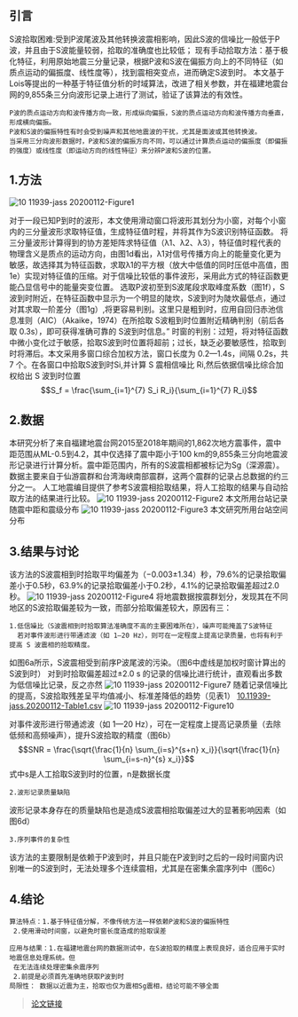 ##  引言

  S波拾取困难:受到P波尾波及其他转换波震相影响，因此S波的信噪比一般低于P波，并且由于S波能量较弱，拾取的准确度也比较低；
  现有手动拾取方法：基于极化特征，利用原始地震三分量记录，根据P波和S波在偏振方向上的不同特征（如质点运动的偏振度、线性度等），找到震相突变点，进而确定S波到时。
  本文基于Lois等提出的一种基于特征值分析的时域算法，改进了相关参数，并在福建地震台网的9,855条三分向波形记录上进行了测试，验证了该算法的有效性。

```
P波的质点运动方向和波传播方向一致，形成纵向偏振，S波的质点运动方向和波传播方向垂直，形成横向偏振。
P波和S波的偏振特性有时会受到噪声和其他地震波的干扰，尤其是面波或其他转换波。
当采用三分向波形数据时，P波和S波的偏振方向不同，可以通过计算质点运动的偏振度（即偏振的强度）或线性度（即运动方向的线性特征）来分辨P波和S波的位置。
```
## 1.方法
![10 11939-jass 20200112-Figure1](https://github.com/user-attachments/assets/41d58267-5427-4fb7-8599-a01457220126)

  对于一段已知P到时的波形，本文使用滑动窗口将波形其划分为小窗，对每个小窗内的三分量波形求取特征值，生成特征值时程，并将其作为S波识别特征函数。
  将三分量波形计算得到的协方差矩阵求特征值（λ1、λ2、λ3），特征值时程代表的物理含义是质点的运动方向，由图1d看出，λ1对信号传播方向上的能量变化更为敏感，故选择其为特征函数，求取λ1的平方根（放大中低值的同时压低中高值，图1e）实现对特征值的压缩。对于信噪比较低的事件波形，采用此方式的特征函数更能凸显信号中的能量突变位置。
  选取P波初至到S波尾段求取峰度系数（图1f），S波到时附近，在特征函数中显示为一个明显的陡坎，S波到时为陡坎最低点，通过对其求取一阶差分（图1g）,将更容易判别。这里只是粗到时，应用自回归赤池信息准则（AIC）（Akaike，1974）在所拾取 S波粗到时位置附近精确判别（前后各取 0.3s），即可获得准确可靠的 S波到时信息。”
  时窗的判别：过短，将对特征函数中微小变化过于敏感，拾取S波到时位置将超前；过长，缺乏必要敏感性，拾取到时将滞后。本文采用多窗口综合加权方法，窗口长度为 0.2—1.4s，间隔 0.2s，共 7 个。在各窗口中拾取S波到时Si,并计算 S 震相信噪比 Ri,然后依据信噪比综合加权给出 S 波到时位置
    $$S_f = \frac{\sum_{i=1}^{7} S_i R_i}{\sum_{i=1}^{7} R_i}$$

## 2.数据
  本研究分析了来自福建地震台网2015至2018年期间的1,862次地方震事件，震中距范围从ML-0.5到4.2，其中仅选择了震中距小于100 km的9,855条三分向地震波形记录进行计算分析。震中距范围内，所有的S波震相都被标记为Sg（深源震）。
  数据主要来自于仙游震群和台湾海峡南部震群，这两个震群的记录占总数据的约三分之一。
  人工地震编目提供了参考S波震相拾取结果，将人工拾取的结果与自动拾取方法的结果进行比较。
![10 11939-jass 20200112-Figure2](https://github.com/user-attachments/assets/86da5aa5-3382-4ad8-af5e-199f683222d2)
 本文所用台站记录随震中距和震级分布
![10 11939-jass 20200112-Figure3](https://github.com/user-attachments/assets/3cade91e-1346-4221-9cef-d5fd418f136c)
本文研究所用台站空间分布

## 3.结果与讨论
  该方法的S波震相到时拾取平均偏差为（−0.003±1.34）秒，79.6%的记录拾取偏差小于0.5秒，63.9%的记录拾取偏差小于0.2秒，4.1%的记录拾取偏差超过2.0秒。
![10 11939-jass 20200112-Figure4](https://github.com/user-attachments/assets/7d5ea000-9999-40e6-9705-7d1939fd53b5)
  将地震数据按震群划分，发现其在不同地区的S波拾取偏差较为一致，而部分拾取偏差较大，原因有三：
```
1.低信噪比（S波震相到时拾取算法准确度不高的主要困难所在），噪声可能掩盖了S波特征
  若对事件波形进行带通滤波（如 1—20 Hz），则可在一定程度上提高记录质量，也将有利于提高 S 波震相的拾取精度。
```
如图6a所示，S波震相受到前序P波尾波的污染。（图6中虚线是加权时窗计算出的S波到时）
  对到时拾取偏差超过±2.0 s 的记录的信噪比进行统计，直观看出多数为低信噪比记录，反之亦然
![10 11939-jass 20200112-Figure7](https://github.com/user-attachments/assets/388c6071-bdc8-409f-acc5-e750888dc0f1)
随着记录信噪比的提高，S波拾取残差呈平均值减小、标准差降低的趋势（见表1）
[10.11939-jass.20200112-Table1.csv](https://github.com/user-attachments/files/17865652/10.11939-jass.20200112-Table1.csv)
![10 11939-jass 20200112-Figure10](https://github.com/user-attachments/assets/1799173d-16ad-463c-9ece-9dab0193c13f)

对事件波形进行带通滤波（如 1—20 Hz），可在一定程度上提高记录质量（去除低频和高频噪声），提升S波拾取的精度（图6b）
  $$SNR = \frac{\sqrt{\frac{1}{n} \sum_{i=s}^{s+n} x_i}}{\sqrt{\frac{1}{n} \sum_{i=s-n}^{s} x_i}}$$
式中s是人工拾取S波到时的位置，n是数据长度
```
2.波形记录质量缺陷
```
波形记录本身存在的质量缺陷也是造成S波震相拾取偏差过大的显著影响因素（如图6d）

```
3.序列事件的复杂性
```
该方法的主要限制是依赖于P波到时，并且只能在P波到时之后的一段时间窗内识别唯一的S波到时，无法处理多个连续震相，尤其是在密集余震序列中（图6c）

## 4.结论
```
算法特点：1.基于特征值分解，不像传统方法一样依赖P波和S波的偏振特性
 2.使用滑动时间窗，以避免时窗长度造成的拾取误差  

应用与结果：1.在福建地震台网的数据测试中，在S波拾取的精度上表现良好，适合应用于实时地震信息处理系统。但 
 在无法连续处理密集余震序列
 2.前提是必须首先准确地获取P波到时
局限性： 数据以近震为主，拾取也仅为震相Sg震相，结论可能不够全面

```

> [论文链接](https://www.dzxb.org/article/doi/10.11939/jass.20200112)